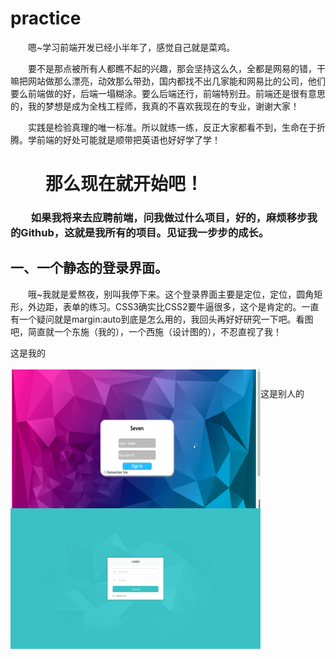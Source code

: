 # practice
<p style="text-indent:2em;">嗯~学习前端开发已经小半年了，感觉自己就是菜鸡。</p>
<p style="text-indent:2em;">要不是那点被所有人都瞧不起的兴趣，那会坚持这么久，全都是网易的错，干嘛把网站做那么漂亮，动效那么带劲，国内都找不出几家能和网易比的公司，他们要么前端做的好，后端一塌糊涂。要么后端还行，前端特别丑。前端还是很有意思的，我的梦想是成为全栈工程师，我真的不喜欢我现在的专业，谢谢大家！</p>
<p style="text-indent:2em;">实践是检验真理的唯一标准。所以就练一练，反正大家都看不到，生命在于折腾。学前端的好处可能就是顺带把英语也好好学了学！</p>
<h1 style="text-indent:2em;">那么现在就开始吧！</h1>
<h3 style="text-indent:2em;">如果我将来去应聘前端，问我做过什么项目，好的，麻烦移步我的Github，这就是我所有的项目。见证我一步步的成长。</h3>
<h2>一、一个静态的登录界面。</h2>
<p style="text-indent:2em;">哦~我就是爱熬夜，别叫我停下来。这个登录界面主要是定位，定位，圆角矩形，外边距，表单的练习。CSS3确实比CSS2要牛逼很多，这个是肯定的。一直有一个疑问就是margin:auto到底是怎么用的，我回头再好好研究一下吧。看图吧，简直就一个东施（我的），一个西施（设计图的），不忍直视了我！</p>
<p>这是我的</p>
<img style="width:400px; height:225px;float:left;" src="https://raw.githubusercontent.com/seven810436/practice/master/sign-in-page/%E6%90%9C%E7%8B%97%E6%88%AA%E5%9B%BE20160821004205.png"><br/>
<p>这是别人的</p>
<img style="width:400px; height:225px;float:left;" src="https://raw.githubusercontent.com/seven810436/practice/master/sign-in-page/16sucai_201606181008.jpg">

